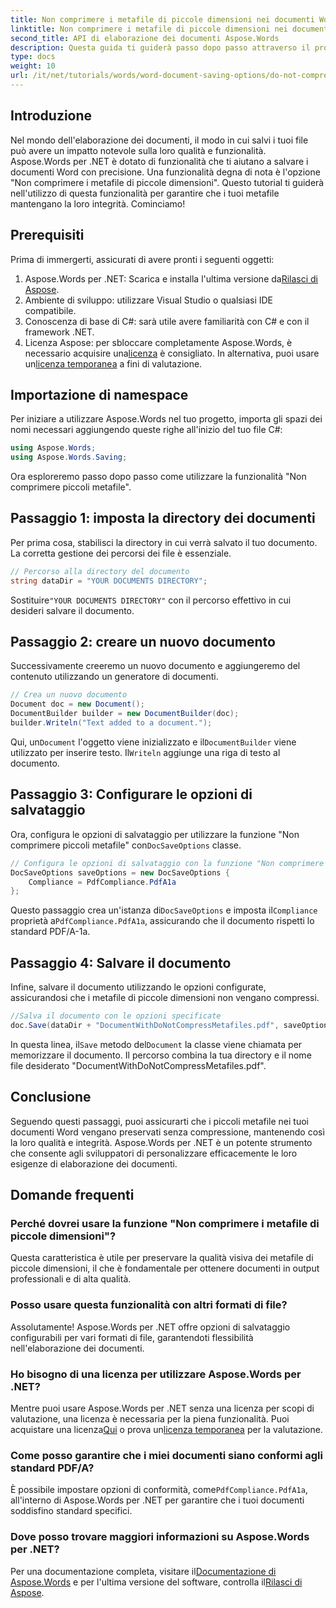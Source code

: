 ```yaml
---
title: Non comprimere i metafile di piccole dimensioni nei documenti Word
linktitle: Non comprimere i metafile di piccole dimensioni nei documenti Word
second_title: API di elaborazione dei documenti Aspose.Words
description: Questa guida ti guiderà passo dopo passo attraverso il processo di utilizzo della funzione "Non comprimere piccoli metafile", assicurandoti che i tuoi documenti mantengano la loro integrità e qualità durante l'intero processo di salvataggio.
type: docs
weight: 10
url: /it/net/tutorials/words/word-document-saving-options/do-not-compress-small-metafiles-word-documents/
---
```

## Introduzione

Nel mondo dell'elaborazione dei documenti, il modo in cui salvi i tuoi file può avere un impatto notevole sulla loro qualità e funzionalità. Aspose.Words per .NET è dotato di funzionalità che ti aiutano a salvare i documenti Word con precisione. Una funzionalità degna di nota è l'opzione "Non comprimere i metafile di piccole dimensioni". Questo tutorial ti guiderà nell'utilizzo di questa funzionalità per garantire che i tuoi metafile mantengano la loro integrità. Cominciamo!

## Prerequisiti

Prima di immergerti, assicurati di avere pronti i seguenti oggetti:

1.  Aspose.Words per .NET: Scarica e installa l'ultima versione da[Rilasci di Aspose](https://releases.aspose.com/words/net/).
2. Ambiente di sviluppo: utilizzare Visual Studio o qualsiasi IDE compatibile.
3. Conoscenza di base di C#: sarà utile avere familiarità con C# e con il framework .NET.
4.  Licenza Aspose: per sbloccare completamente Aspose.Words, è necessario acquisire una[licenza](https://purchase.aspose.com/buy) è consigliato. In alternativa, puoi usare un[licenza temporanea](https://purchase.aspose.com/temporary-license/) a fini di valutazione.

## Importazione di namespace

Per iniziare a utilizzare Aspose.Words nel tuo progetto, importa gli spazi dei nomi necessari aggiungendo queste righe all'inizio del tuo file C#:

```csharp
using Aspose.Words;
using Aspose.Words.Saving;
```

Ora esploreremo passo dopo passo come utilizzare la funzionalità "Non comprimere piccoli metafile".

## Passaggio 1: imposta la directory dei documenti

Per prima cosa, stabilisci la directory in cui verrà salvato il tuo documento. La corretta gestione dei percorsi dei file è essenziale.

```csharp
// Percorso alla directory del documento
string dataDir = "YOUR DOCUMENTS DIRECTORY";
```

 Sostituire`"YOUR DOCUMENTS DIRECTORY"` con il percorso effettivo in cui desideri salvare il documento.

## Passaggio 2: creare un nuovo documento

Successivamente creeremo un nuovo documento e aggiungeremo del contenuto utilizzando un generatore di documenti.

```csharp
// Crea un nuovo documento
Document doc = new Document();
DocumentBuilder builder = new DocumentBuilder(doc);
builder.Writeln("Text added to a document.");
```

 Qui, un`Document` l'oggetto viene inizializzato e il`DocumentBuilder` viene utilizzato per inserire testo. Il`Writeln` aggiunge una riga di testo al documento.

## Passaggio 3: Configurare le opzioni di salvataggio

 Ora, configura le opzioni di salvataggio per utilizzare la funzione "Non comprimere piccoli metafile" con`DocSaveOptions` classe.

```csharp
// Configura le opzioni di salvataggio con la funzione "Non comprimere i metafile di piccole dimensioni"
DocSaveOptions saveOptions = new DocSaveOptions {
    Compliance = PdfCompliance.PdfA1a
};
```

 Questo passaggio crea un'istanza di`DocSaveOptions` e imposta il`Compliance` proprietà a`PdfCompliance.PdfA1a`, assicurando che il documento rispetti lo standard PDF/A-1a.

## Passaggio 4: Salvare il documento

Infine, salvare il documento utilizzando le opzioni configurate, assicurandosi che i metafile di piccole dimensioni non vengano compressi.

```csharp
//Salva il documento con le opzioni specificate
doc.Save(dataDir + "DocumentWithDoNotCompressMetafiles.pdf", saveOptions);
```

 In questa linea, il`Save` metodo del`Document` la classe viene chiamata per memorizzare il documento. Il percorso combina la tua directory e il nome file desiderato "DocumentWithDoNotCompressMetafiles.pdf".

## Conclusione

Seguendo questi passaggi, puoi assicurarti che i piccoli metafile nei tuoi documenti Word vengano preservati senza compressione, mantenendo così la loro qualità e integrità. Aspose.Words per .NET è un potente strumento che consente agli sviluppatori di personalizzare efficacemente le loro esigenze di elaborazione dei documenti.

## Domande frequenti

### Perché dovrei usare la funzione "Non comprimere i metafile di piccole dimensioni"?

Questa caratteristica è utile per preservare la qualità visiva dei metafile di piccole dimensioni, il che è fondamentale per ottenere documenti in output professionali e di alta qualità.

### Posso usare questa funzionalità con altri formati di file?

Assolutamente! Aspose.Words per .NET offre opzioni di salvataggio configurabili per vari formati di file, garantendoti flessibilità nell'elaborazione dei documenti.

### Ho bisogno di una licenza per utilizzare Aspose.Words per .NET?

Mentre puoi usare Aspose.Words per .NET senza una licenza per scopi di valutazione, una licenza è necessaria per la piena funzionalità. Puoi acquistare una licenza[Qui](https://purchase.aspose.com/buy) o prova un[licenza temporanea](https://purchase.aspose.com/temporary-license/) per la valutazione.

### Come posso garantire che i miei documenti siano conformi agli standard PDF/A?

 È possibile impostare opzioni di conformità, come`PdfCompliance.PdfA1a`, all'interno di Aspose.Words per .NET per garantire che i tuoi documenti soddisfino standard specifici.

### Dove posso trovare maggiori informazioni su Aspose.Words per .NET?

 Per una documentazione completa, visitare il[Documentazione di Aspose.Words](https://reference.aspose.com/words/net/) e per l'ultima versione del software, controlla il[Rilasci di Aspose](https://releases.aspose.com/words/net/).